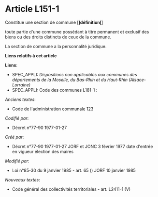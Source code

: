 # Article L151-1

Constitue une section de commune [**]définition[**]

toute partie d'une commune possédant à titre permanent et exclusif des biens ou des droits distincts de ceux de la commune. 

La section de commune a la personnalité juridique.

**Liens relatifs à cet article**

**Liens**:

  - SPEC_APPLI: *Dispositions non applicables aux communes des départements de la Moselle, du Bas-Rhin et du Haut-Rhin (Alsace-Lorraine)*
  - SPEC_APPLI: Code des communes L181-1 :

_Anciens textes_:

  - Code de l'administration communale 123

_Codifié par_:

  - Décret n°77-90 1977-01-27

_Créé par_:

  - Décret n°77-90 1977-01-27 JORF et JONC 3 février 1977 date d'entrée en vigueur élection des maires

_Modifié par_:

  - Loi n°85-30 du 9 janvier 1985 - art. 65 () JORF 10 janvier 1985

_Nouveaux textes_:

  - Code général des collectivités territoriales - art. L2411-1 (V)
